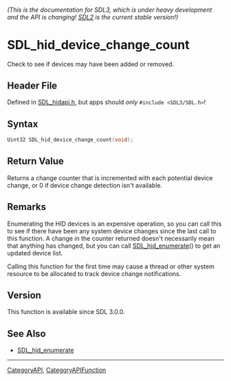 ###### (This is the documentation for SDL3, which is under heavy development and the API is changing! [SDL2](https://wiki.libsdl.org/SDL2/) is the current stable version!)
# SDL_hid_device_change_count

Check to see if devices may have been added or removed.

## Header File

Defined in [SDL_hidapi.h](https://github.com/libsdl-org/SDL/blob/main/include/SDL3/SDL_hidapi.h), but apps should _only_ `#include <SDL3/SDL.h>`!

## Syntax

```c
Uint32 SDL_hid_device_change_count(void);

```

## Return Value

Returns a change counter that is incremented with each potential device
change, or 0 if device change detection isn't available.

## Remarks

Enumerating the HID devices is an expensive operation, so you can call this
to see if there have been any system device changes since the last call to
this function. A change in the counter returned doesn't necessarily mean
that anything has changed, but you can call
[SDL_hid_enumerate](SDL_hid_enumerate)() to get an updated device list.

Calling this function for the first time may cause a thread or other system
resource to be allocated to track device change notifications.

## Version

This function is available since SDL 3.0.0.

## See Also

* [SDL_hid_enumerate](SDL_hid_enumerate)

----
[CategoryAPI](CategoryAPI), [CategoryAPIFunction](CategoryAPIFunction)

